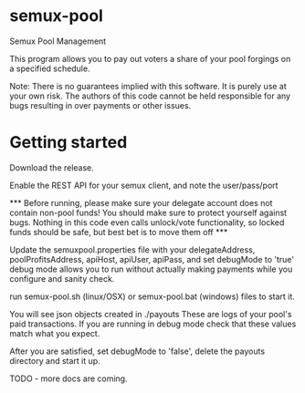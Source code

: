 # semux-pool
Semux Pool Management 

This program allows you to pay out voters a share of your pool forgings on a specified schedule.

Note:  There is no guarantees implied with this software.  It is purely use at your own risk.  The authors of this code cannot be held responsible for any bugs resulting in over payments or other issues.

# Getting started
Download the release.

Enable the REST API for your semux client, and note the user/pass/port

*** Before running, please make sure your delegate account does not contain non-pool funds!  You should make sure to protect yourself against bugs.  Nothing in this code even calls unlock/vote functionality, so locked funds should be safe, but best bet is to move them off ***

Update the semuxpool.properties file with your delegateAddress, poolProfitsAddress, apiHost, apiUser, apiPass, and set debugMode to 'true'
debug mode allows you to run without actually making payments while you configure and sanity check.

run semux-pool.sh (linux/OSX) or semux-pool.bat (windows) files to start it.

You will see json objects created in ./payouts  These are logs of your pool's paid transactions.  If you are running in debug mode check that these values match what you expect.

After you are satisfied, set debugMode to 'false', delete the payouts directory and start it up.

TODO - more docs are coming.
